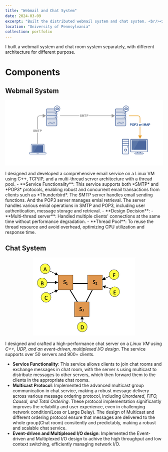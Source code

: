 ```yaml
---
title: "Webmail and Chat System"
date: 2024-03-09
excerpt: "Built the distributed webmail system and chat system. <br/><img src='/images/portforlio/webmail-chat-server/webmail-diagram.png' width='60%'>"
location: "University of Pennsylvania"
collection: portfolio
---
```


I built a webmail system and chat room system separately, with different architecture for different purpose. 

# Components

## Webmail System
<p align="center">
  <img src="/images/portforlio/webmail-chat-server/webmail-diagram.png">
</p>
I designed and developed a comprehensive email service on a Linux VM using C++, TCP/IP, and a multi-thread server architecture with a thread pool.
- **Service Functionality**: This service supports both *SMTP* and *POP3* protocols, enabling robust and concurrent email transactions from clients such as *Thunderbird*. The SMTP server handles email sending functions. And the POP3 server manages emial retrieval. The server handles various emial operations in SMTP and POP3, including user authentication, message storage and retrieval.
- **Design Decision**: 
  - **Multi-thread server**: Handled multiple clients' connections at the same time without performance degradation.
  - **Thread Pool**: To reuse the thread resource and avoid overhead, optimizing CPU utilization and response time. 


## Chat System
<p align="center">
  <img src="/images/portforlio/webmail-chat-server/chat-server-diagram.png">
</p>

I designed and crafted a high-performance chat server on a *Linux VM* using *C++, UDP, and an event-driven, multiplexed I/O design*. The service supports over 50 servers and 900+ clients.
- **Service Functionality**: This service allows clients to join chat rooms and exchange messages in chat room, with the server s using multicast to distribute messages to other servers, which then forward them to the clients in the appropriate chat rooms. 
- **Multicast Protocol**: Implemented the advanced multicast group communication in chat service, making a robust message delivery across various message ordering protocol, including *Unordered, FIFO, Causal, and Total Ordering*. These protocol implementation significantly improves the reliability and user experience, even in challenging network condition(Loss or Large Delay). The design of Multicast and different ordering protocol ensure that messages are delivered to the whole group(Chat room) consitently and predictably, making a robust and scalable chat service. 
- **Event-driven and Multiplexed I/O design**: Implemented the Event-driven and Multiplexed I/O design to achive the high throughput and low context switching, efficiently managing network I/O.
  
